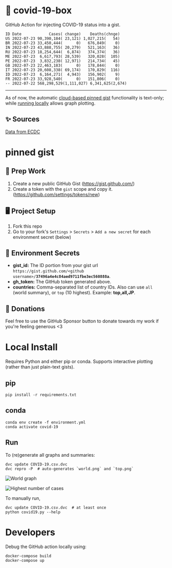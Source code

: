 # 🏥 covid-19-box

GitHub Action for injecting COVID-19 status into a gist.

```
ID Date            Cases( change)    Deaths(chnge)
US 2022-07-23 90,390,184( 23,121) 1,027,215(   54)
BR 2022-07-23 33,450,444(      0)   676,849(    0)
IN 2022-07-23 43,888,755( 20,279)   521,163(   36)
RU 2022-07-23 18,254,644(  6,874)   374,374(   36)
ME 2022-07-23  6,617,793( 28,539)   320,028(  105)
PE 2022-07-23  3,832,238( 12,971)   214,734(   45)
GB 2022-07-23 22,463,183(      0)   178,844(    0)
IT 2022-07-23 20,608,338( 69,174)   170,829(  116)
ID 2022-07-23  6,164,271(  4,943)   156,902(    9)
FR 2022-07-23 33,928,540(      0)   151,806(    0)
-- 2022-07-22 568,298,529(1,111,027) 6,341,625(2,674)
```

---

As of now, the automatic [cloud-based pinned gist](#pinned-gist) functionality is text-only;
while [running locally](#local-install) allows graph plotting.

## ✨ Sources

[Data from ECDC](https://www.ecdc.europa.eu/en/publications-data/download-todays-data-geographic-distribution-covid-19-cases-worldwide)

# pinned gist

## 🎒 Prep Work
1. Create a new public GitHub Gist (https://gist.github.com/)
1. Create a token with the `gist` scope and copy it. (https://github.com/settings/tokens/new)

## 🖥 Project Setup
1. Fork this repo
1. Go to your fork's `Settings` > `Secrets` > `Add a new secret` for each environment secret (below)

## 🤫 Environment Secrets
- **gist_id:** The ID portion from your gist url `https://gist.github.com/<github username>/`**`37496a4e4c84aed9711fbe3ec560888a`**.
- **gh_token:** The GitHub token generated above.
- **countries:** Comma-separated list of country IDs. Also can use `all` (world summary), or `top` (10 highest). Example: **top,all,JP**.

## 💸 Donations

Feel free to use the GitHub Sponsor button to donate towards my work if you're feeling generous <3

# Local Install

Requires Python and either pip or conda. Supports interactive plotting (rather than just plain-text gists).

## pip

```
pip install -r requirements.txt
```

## conda

```
conda env create -f environment.yml
conda activate covid-19
```

## Run

To (re)generate all graphs and summaries:

```
dvc update COVID-19.csv.dvc
dvc repro -P  # auto-generates `world.png` and `top.png`
```

![World graph](world.png)

![Highest number of cases](top.png)

To manually run,

```
dvc update COVID-19.csv.dvc  # at least once
python covid19.py --help
```

# Developers

Debug the GitHub action locally using:

```
docker-compose build
docker-compose up
```
